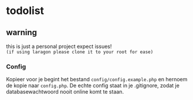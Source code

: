 # todolist

## warning
this is just a personal project expect issues! \
`(if using laragon please clone it to your root for ease)`

### Config
Kopieer voor je begint het bestand `config/config.example.php` en hernoem de kopie naar `config.php`. De echte config staat in je .gitignore, zodat je databasewachtwoord nooit online komt te staan.
